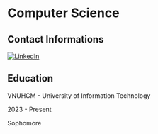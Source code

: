 # Computer Science
## Contact Informations
[![LinkedIn](https://img.shields.io/badge/linkedin-%230077B5.svg?style=normal&logo=linkedin&logoColor=white)](https://www.linkedin.com/in/toilakiet/)

## Education
VNUHCM - University of Information Technology

2023 - Present

Sophomore
